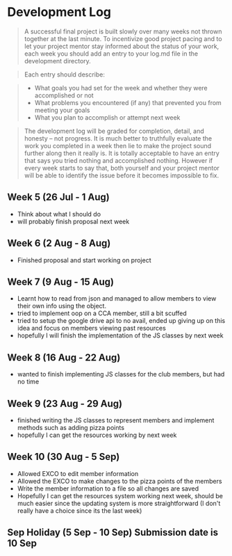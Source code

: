 # Development Log
> A successful final project is built slowly over many weeks not thrown together at the last minute. To incentivize good project pacing and to let your project mentor stay informed about the status of your work, each week you should add an entry to your log.md file in the development directory.

> Each entry should describe:

> - What goals you had set for the week and whether they were accomplished or not
> - What problems you encountered (if any) that prevented you from meeting your goals
> - What you plan to accomplish or attempt next week

> The development log will be graded for completion, detail, and honesty – not progress. It is much better to truthfully evaluate the work you completed in a week then lie to make the project sound further along then it really is. It is totally acceptable to have an entry that says you tried nothing and accomplished nothing. However if every week starts to say that, both yourself and your project mentor will be able to identify the issue before it becomes impossible to fix.

## Week 5 (26 Jul - 1 Aug)
- Think about what I should do
- will probably finish proposal next week
## Week 6 (2 Aug - 8 Aug)
- Finished proposal and start working on project
## Week 7 (9 Aug - 15 Aug)
- Learnt how to read from json and managed to allow members to view their own info using the object.
- tried to implement oop on a CCA member, still a bit scuffed 
- tried to setup the google drive api to no avail, ended up giving up on this idea and focus on members viewing past resources
- hopefully I will finish the implementation of the JS classes by next week
## Week 8 (16 Aug - 22 Aug)
- wanted to finish implementing JS classes for the club members, but had no time
## Week 9 (23 Aug - 29 Aug)
- finished writing the JS classes to represent members and implement methods such as adding pizza points
- hopefully I can get the resources working by next week
## Week 10 (30 Aug - 5 Sep)
- Allowed EXCO to edit member information
- Allowed the EXCO to make changes to the pizza points of the members
- Write the member information to a file so all changes are saved
- Hopefully I can get the resources system working next week, should be much easier since the updating system is more straightforward (I don't really have a choice since its the last week)
## Sep Holiday (5 Sep - 10 Sep) **Submission date is 10 Sep**
